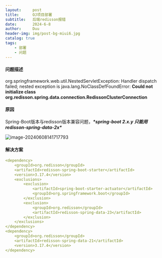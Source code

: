 ```yaml
---
layout:     post
title:      OJ项目部署
subtitle:   后端redisson报错
date:       2024-6-8
author:     Duu
header-img: img/post-bg-miui6.jpg
catalog: true
tags:
    - 部署
    - 问题
---
```


####  问题描述

org.springframework.web.util.NestedServletException: Handler dispatch failed; nested exception is 
java.lang.NoClassDefFoundError: **Could not initialize class org.redisson.spring.data.connection.RedissonClusterConnection**

#### 原因

Spring-Boot版本与redisson版本兼容问题，***\*spring-boot 2.x.y 只能用 redisson-spring-data-2x\****

![image-20240608141717793](C:/Users/Administrator/AppData/Roaming/Typora/typora-user-images/image-20240608141717793.png)

#### 解决方案

```yaml
<dependency>
    <groupId>org.redisson</groupId>
    <artifactId>redisson-spring-boot-starter</artifactId>
    <version>3.17.4</version>
    <exclusions>
        <exclusion>
            <artifactId>spring-boot-starter-actuator</artifactId>
            <groupId>org.springframework.boot</groupId>
        </exclusion>
        <exclusion>
            <groupId>org.redisson</groupId>
            <artifactId>redisson-spring-data-23</artifactId>
        </exclusion>
    </exclusions>
</dependency>
<dependency>
    <groupId>org.redisson</groupId>
    <artifactId>redisson-spring-data-21</artifactId>
    <version>3.17.4</version>
</dependency>
```
